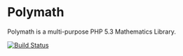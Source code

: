Polymath
========

Polymath is a multi-purpose PHP 5.3 Mathematics Library. 
 
[![Build Status](https://secure.travis-ci.org/sanderblue/polymath.png?branch=master)](http://travis-ci.org/sanderblue/polymath)
